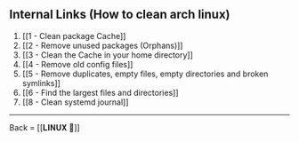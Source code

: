 ## Internal Links (How to clean arch linux)

1. [[1 - Clean package Cache]]
2. [[2 - Remove unused packages (Orphans)]]
3. [[3 - Clean the Cache in your home directory]]
4. [[4 - Remove old config files]]
5. [[5 - Remove duplicates, empty files, empty directories and broken symlinks]]
6. [[6  - Find the largest files and directories]]
7. [[8 - Clean systemd journal]]

-------------------------

Back = [[𝐋𝐈𝐍𝐔𝐗 🔗]]
